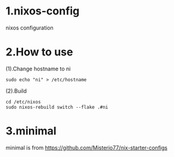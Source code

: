 # 1.nixos-config
nixos configuration

# 2.How to use 
(1).Change hostname to ni
```
sudo echo "ni" > /etc/hostname
```
(2).Build
```
cd /etc/nixos
sudo nixos-rebuild switch --flake .#ni
```
# 3.minimal
minimal is from https://github.com/Misterio77/nix-starter-configs
